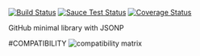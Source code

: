 [![Build Status](https://travis-ci.org/justapps4all/github-jsonp.svg?branch=master&1469919031791)](https://travis-ci.org/justapps4all/github-jsonp)
[![Sauce Test Status](https://saucelabs.com/buildstatus/juanmadev?1469919031791)](https://saucelabs.com/u/juanmadev?1469919031791)
[![Coverage Status](https://coveralls.io/repos/github/justapps4all/github-jsonp/badge.svg?branch=master&1469919031791)](https://coveralls.io/github/justapps4all/github-jsonp?branch=master&1469919031791)

GitHub minimal library with JSONP


#COMPATIBILITY
![compatibility matrix](https://saucelabs.com/browser-matrix/juanmadev.svg?1469919031791)